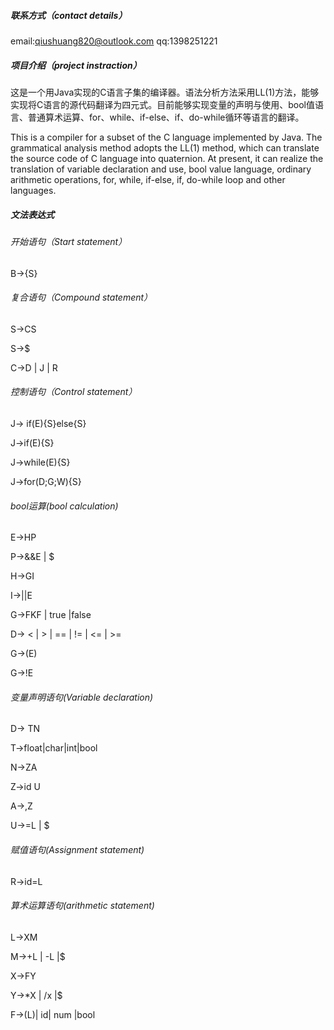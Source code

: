 ##### 联系方式（contact details）

email:qiushuang820@outlook.com qq:1398251221

##### 项目介绍（project instraction）

这是一个用Java实现的C语言子集的编译器。语法分析方法采用LL(1)方法，能够实现将C语言的源代码翻译为四元式。目前能够实现变量的声明与使用、bool值语言、普通算术运算、for、while、if-else、if、do-while循环等语言的翻译。

This is a compiler for a subset of the C language implemented by Java. The grammatical analysis method adopts the LL(1) method, which can translate the source code of C language into quaternion. At present, it can realize the translation of variable declaration and use, bool value language, ordinary arithmetic operations, for, while, if-else, if, do-while loop and other languages.

##### 文法表达式

###### 开始语句（Start statement）

B->{S}

###### 复合语句（Compound statement）

S->CS

S->$

C->D | J | R

###### 控制语句（Control statement）

J-> if(E){S}else{S}

J->if(E){S}

J->while(E){S}

J->for(D;G;W){S}

###### bool运算(bool calculation)

E->HP

P->&&E | $

H->GI

I->||E

G->FKF | true |false

D-> < | > | == | != | <= | >=

G->(E)

G->!E

###### 变量声明语句(Variable declaration)

D-> TN

T->float|char|int|bool

N->ZA

Z->id U

A->,Z

U->=L | $

###### 赋值语句(Assignment statement)

R->id=L

###### 算术运算语句(arithmetic statement)

L->XM

M->+L | -L |$

X->FY

Y->*X | /x |$

F->(L)| id| num |bool 
